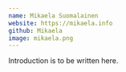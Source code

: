```yaml
---
name: Mikaela Suomalainen
website: https://mikaela.info
github: Mikaela
image: mikaela.png
---
```

Introduction is to be written here.
